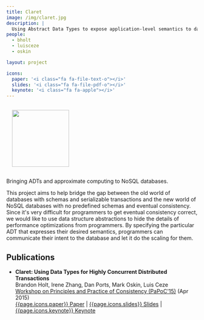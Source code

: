 ```yaml
---
title: Claret
image: /img/claret.jpg
description: |
  Using Abstract Data Types to expose application-level semantics to datastores.
people:
  - bholt
  - luisceze
  - oskin

layout: project

icons:
  paper: '<i class="fa fa-file-text-o"></i>'
  slides: '<i class="fa fa-file-pdf-o"></i>'
  keynote: '<i class="fa fa-apple"></i>'
---
```


<img src="{{site.base}}/img/claret.jpg" class="pull-right" style="width:150px;margin:15px"/>

Bringing ADTs and approximate computing to NoSQL databases.

This project aims to help bridge the gap between the old world of databases with schemas and serializable transactions and the new world of NoSQL databases with no predefined schemas and eventual consistency. Since it's very difficult for programmers to get eventual consistency correct, we would like to use data structure abstractions to hide the details of performance optimizations from programmers. By specifying the particular ADT that expresses their desired semantics, programmers can communicate their intent to the database and let it do the scaling for them.

## Publications

- **Claret: Using Data Types for Highly Concurrent Distributed Transactions**<br/>
  Brandon Holt, Irene Zhang, Dan Ports, Mark Oskin, Luis Ceze<br/>
  [Workshop on Principles and Practice of Consistency (PaPoC'15)](http://papoc.di.uminho.pt) (Apr 2015)<br/>
  [{{page.icons.paper}} Paper](http://dl.acm.org/authorize?N96590) | [{{page.icons.slides}} Slides](//homes.cs.washington.edu/~bholt/pubs/claret-papoc-slides.pdf) | [{{page.icons.keynote}} Keynote](//homes.cs.washington.edu/~bholt/files/claret-papoc.key)
